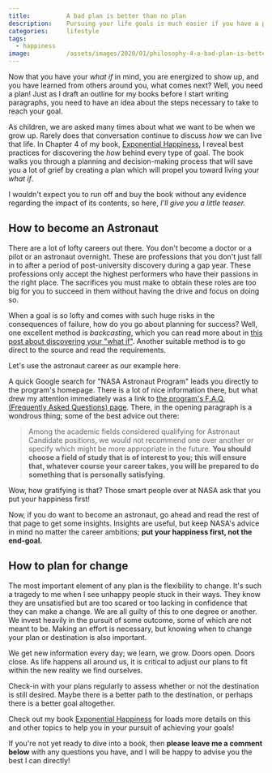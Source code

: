 ```yaml
---
title:			A bad plan is better than no plan
description:	Pursuing your life goals is much easier if you have a plan, even if it is a bad plan.
categories:		lifestyle
tags:
  - happiness
image:			/assets/images/2020/01/philosophy-4-a-bad-plan-is-better-than-no-plan.png
---
```



Now that you have your *what if* in mind, you are energized to show up, and you have learned from others around you, what comes next? Well, you need a plan! Just as I draft an outline for my books before I start writing paragraphs, you need to have an idea about the steps necessary to take to reach your goal.

As children, we are asked many times about what we want to be when we grow up. Rarely does that conversation continue to discuss *how* we can live that life. In Chapter 4 of my book, [Exponential Happiness](/book/), I reveal best practices for discovering the *how* behind every type of goal. The book walks you through a planning and decision-making process that will save you a lot of grief by creating a plan which will propel you toward living your *what if*.

I wouldn't expect you to run off and buy the book without any evidence regarding the impact of its contents, so here, *I'll give you a little teaser.*

## How to become an Astronaut

There are a lot of lofty careers out there. You don't become a doctor or a pilot or an astronaut overnight. These are professions that you don't just fall in to after a period of post-university discovery during a gap year. These professions only accept the highest performers who have their passions in the right place. The sacrifices you must make to obtain these roles are too big for you to succeed in them without having the drive and focus on doing so. 

When a goal is so lofty and comes with such huge risks in the consequences of failure, how do you go about planning for success? Well, one excellent method is *backcasting*, which you can read more about in [this post about discovering your "what if"](/the-first-philosophy-find-your-what-if/). Another suitable method is to go direct to the source and read the requirements. 

Let's use the astronaut career as our example here.

A quick Google search for "NASA Astronaut Program" leads you directly to the program's homepage. There is a lot of nice information there, but what drew my attention immediately was a link to [the program's F.A.Q. (Frequently Asked Questions) page](https://astronauts.nasa.gov/content/faq.htm). There, in the opening paragraph is a wondrous thing; some of the best advice out there:

>Among the academic fields considered qualifying for Astronaut Candidate positions, we would not recommend one over another or specify which might be more appropriate in the future. **You should choose a field of study that is of interest to you; this will ensure that, whatever course your career takes, you will be prepared to do something that is personally satisfying.**

Wow, how gratifying is that? Those smart people over at NASA ask that you put your happiness first! 

Now, if you do want to become an astronaut, go ahead and read the rest of that page to get some insights. Insights are useful, but keep NASA's advice in mind no matter the career ambitions; **put your happiness first, not the end-goal.** 

## How to plan for change

The most important element of any plan is the flexibility to change. It's such a tragedy to me when I see unhappy people stuck in their ways. They know they are unsatisfied but are too scared or too lacking in confidence that they can make a change. We are all guilty of this to one degree or another. We invest heavily in the pursuit of some outcome, some of which are not meant to be. Making an effort is necessary, but knowing when to change your plan or destination is also important. 

We get new information every day; we learn, we grow. Doors open. Doors close. As life happens all around us, it is critical to adjust our plans to fit within the new reality we find ourselves.

Check-in with your plans regularly to assess whether or not the destination is still desired. Maybe there is a better path to the destination, or perhaps there is a better goal altogether. 

Check out my book [Exponential Happiness](/book/) for loads more details on this and other topics to help you in your pursuit of achieving your goals! 

If you're not yet ready to dive into a book, then **please leave me a comment below** with any questions you have, and I will be happy to advise you the best I can directly!